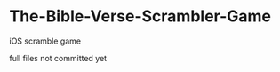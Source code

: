 The-Bible-Verse-Scrambler-Game
==============================

iOS scramble game

full files not committed yet
